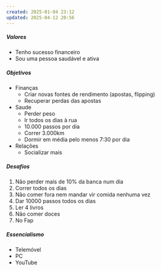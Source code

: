 ```yaml
---
created: 2025-01-04 23:12
updated: 2025-04-12 20:56
---
```

##### Valores

- Tenho sucesso financeiro
- Sou uma pessoa saudável e ativa


##### Objetivos

- Finanças
	- Criar novas fontes de rendimento (apostas, flipping)
	- Recuperar perdas das apostas
- Saude
	- Perder peso
	- Ir todos os dias à rua
	- 10.000 passos por dia
	- Correr 3.000km
	- Dormir em média pelo menos 7:30 por dia
- Relações
	- Socializar mais


##### Desafios

1.  Não perder mais de 10% da banca num dia
2. Correr todos os dias
3. Não comer fora nem mandar vir comida nenhuma vez
4. Dar 10000 passos todos os dias
5. Ler 4 livros
6. Não comer doces
7. No Fap


##### Essencialismo
- Telemóvel
- PC
- YouTube